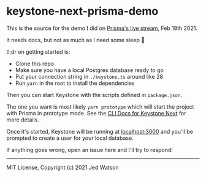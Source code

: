 # keystone-next-prisma-demo

This is the source for the demo I did on [Prisma's live stream](https://twitter.com/nikolasburk/status/1362717932078383109?s=20), Feb 18th 2021.

It needs docs, but not as much as I need some sleep 🙂

tl;dr on getting started is:

- Clone this repo
- Make sure you have a local Postgres database ready to go
- Put your connection string in `./keystone.ts` around like 28
- Run `yarn` in the root to install the dependencies

Then you can start Keystone with the scripts defined in `package.json`.

The one you want is most likely `yarn prototype` which will start the project with Prisma in prototype mode. See the [CLI Docs for Keystone Next](https://next.keystonejs.com/guides/cli) for more details.

Once it's started, Keystone will be running at [localhost:3000](http://localhost:3000) and you'll be prompted to create a user for your local database.

If anything goes wrong, open an issue here and I'll try to respond!

---

MIT License, Copyright (c) 2021 Jed Watson
